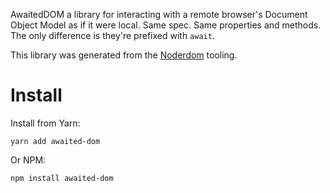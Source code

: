 AwaitedDOM a library for interacting with a remote browser's Document Object Model as if it were local. Same spec. Same properties and methods. The only difference is they're prefixed with `await`.

This library was generated from the [Noderdom](https://github.com/ulixee/noderdom) tooling.

# Install

Install from Yarn:
```
yarn add awaited-dom
```
Or NPM:
```
npm install awaited-dom
```

